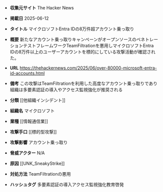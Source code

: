 - **収集元サイト**
The Hacker News

- **掲載日**
2025-06-12

- **タイトル**
マイクロソフトEntra IDの8万件超アカウント乗っ取り

- **概要**
新たなアカウント乗っ取りキャンペーンがオープンソースのペネトレーションテストフレームワークTeamFiltrationを悪用しマイクロソフトEntra IDの8万件以上のユーザーアカウントを標的にしている攻撃活動が確認された。

- **URL**
https://thehackernews.com/2025/06/over-80000-microsoft-entra-id-accounts.html

- **備考**
この攻撃はTeamFiltrationを利用した高度なアカウント乗っ取りであり組織は多要素認証の導入やアクセス監視強化が推奨される

- **分類**
[[他組織インシデント]]

- **組織名**
マイクロソフト

- **業種**
[[情報通信業]]

- **攻撃手口**
[[標的型攻撃]]

- **攻撃影響**
アカウント乗っ取り

- **脅威アクター**
N/A

- **原因**
[[UNK_SneakyStrike]]

- **対処方法**
TeamFiltrationの悪用

- **ハッシュタグ**
多要素認証の導入アクセス監視強化教育啓発
